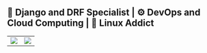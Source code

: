 ## 🚀 Django and DRF Specialist | ⚙️ DevOps and Cloud Computing | 🐧 Linux Addict

<TABLE>
   <TR>
      <TD><img src="https://github-readme-streak-stats.herokuapp.com/?user=mouhamaddev&hide_border=true&layout=compact&theme=material-palenight" /></TD>
      <TD><img src="https://github-readme-stats.vercel.app/api/top-langs/?username=mouhamaddev&layout=compact&theme=material-palenight"></TD>
   </TR>
</TABLE>
